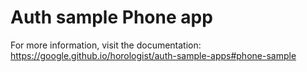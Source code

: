 # Auth sample Phone app

For more information, visit the
documentation: https://google.github.io/horologist/auth-sample-apps#phone-sample
